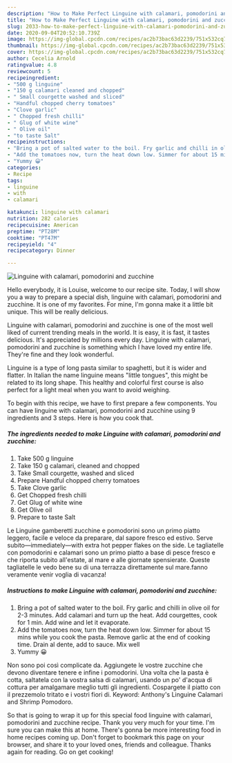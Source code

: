 ```yaml
---
description: "How to Make Perfect Linguine with calamari, pomodorini and zucchine"
title: "How to Make Perfect Linguine with calamari, pomodorini and zucchine"
slug: 2033-how-to-make-perfect-linguine-with-calamari-pomodorini-and-zucchine
date: 2020-09-04T20:52:10.739Z
image: https://img-global.cpcdn.com/recipes/ac2b73bac63d2239/751x532cq70/linguine-with-calamari-pomodorini-and-zucchine-recipe-main-photo.jpg
thumbnail: https://img-global.cpcdn.com/recipes/ac2b73bac63d2239/751x532cq70/linguine-with-calamari-pomodorini-and-zucchine-recipe-main-photo.jpg
cover: https://img-global.cpcdn.com/recipes/ac2b73bac63d2239/751x532cq70/linguine-with-calamari-pomodorini-and-zucchine-recipe-main-photo.jpg
author: Cecelia Arnold
ratingvalue: 4.8
reviewcount: 5
recipeingredient:
- "500 g linguine"
- "150 g calamari cleaned and chopped"
- " Small courgette washed and sliced"
- "Handful chopped cherry tomatoes"
- "Clove garlic"
- " Chopped fresh chilli"
- " Glug of white wine"
- " Olive oil"
- "to taste Salt"
recipeinstructions:
- "Bring a pot of salted water to the boil. Fry garlic and chilli in olive oil for 2-3 minutes. Add calamari and turn up the heat. Add courgettes, cook for 1 min. Add wine and let it evaporate."
- "Add the tomatoes now, turn the heat down low. Simmer for about 15 mins while you cook the pasta. Remove garlic at the end of cooking time. Drain al dente, add to sauce. Mix well"
- "Yummy 😀"
categories:
- Recipe
tags:
- linguine
- with
- calamari

katakunci: linguine with calamari 
nutrition: 282 calories
recipecuisine: American
preptime: "PT28M"
cooktime: "PT47M"
recipeyield: "4"
recipecategory: Dinner

---
```



![Linguine with calamari, pomodorini and zucchine](https://img-global.cpcdn.com/recipes/ac2b73bac63d2239/751x532cq70/linguine-with-calamari-pomodorini-and-zucchine-recipe-main-photo.jpg)

Hello everybody, it is Louise, welcome to our recipe site. Today, I will show you a way to prepare a special dish, linguine with calamari, pomodorini and zucchine. It is one of my favorites. For mine, I'm gonna make it a little bit unique. This will be really delicious.

Linguine with calamari, pomodorini and zucchine is one of the most well liked of current trending meals in the world. It is easy, it is fast, it tastes delicious. It's appreciated by millions every day. Linguine with calamari, pomodorini and zucchine is something which I have loved my entire life. They're fine and they look wonderful.

Linguine is a type of long pasta similar to spaghetti, but it is wider and flatter. In Italian the name linguine means &#34;little tongues&#34;, this might be related to its long shape. This healthy and colorful first course is also perfect for a light meal when you want to avoid weighing.


To begin with this recipe, we have to first prepare a few components. You can have linguine with calamari, pomodorini and zucchine using 9 ingredients and 3 steps. Here is how you cook that.

<!--inarticleads1-->

##### The ingredients needed to make Linguine with calamari, pomodorini and zucchine:

1. Take 500 g linguine
1. Take 150 g calamari, cleaned and chopped
1. Take  Small courgette, washed and sliced
1. Prepare Handful chopped cherry tomatoes
1. Take Clove garlic
1. Get  Chopped fresh chilli
1. Get  Glug of white wine
1. Get  Olive oil
1. Prepare to taste Salt


Le Linguine gamberetti zucchine e pomodorini sono un primo piatto leggero, facile e veloce da preparare, dal sapore fresco ed estivo. Serve subito—immediately—with extra hot pepper flakes on the side. Le tagliatelle con pomodorini e calamari sono un primo piatto a base di pesce fresco e che riporta subito all&#39;estate, al mare e alle giornate spensierate. Queste tagliatelle le vedo bene su di una terrazza direttamente sul mare.fanno veramente venir voglia di vacanza! 

<!--inarticleads2-->

##### Instructions to make Linguine with calamari, pomodorini and zucchine:

1. Bring a pot of salted water to the boil. Fry garlic and chilli in olive oil for 2-3 minutes. Add calamari and turn up the heat. Add courgettes, cook for 1 min. Add wine and let it evaporate.
1. Add the tomatoes now, turn the heat down low. Simmer for about 15 mins while you cook the pasta. Remove garlic at the end of cooking time. Drain al dente, add to sauce. Mix well
1. Yummy 😀


Non sono poi così complicate da. Aggiungete le vostre zucchine che devono diventare tenere e infine i pomodorini. Una volta che la pasta è cotta, saltatela con la vostra salsa di calamari, usando un po&#39; d&#39;acqua di cottura per amalgamare meglio tutti gli ingredienti. Cospargete il piatto con il prezzemolo tritato e i vostri fiori di. Keyword: Anthony&#39;s Linguine Calamari and Shrimp Pomodoro. 

So that is going to wrap it up for this special food linguine with calamari, pomodorini and zucchine recipe. Thank you very much for your time. I'm sure you can make this at home. There's gonna be more interesting food in home recipes coming up. Don't forget to bookmark this page on your browser, and share it to your loved ones, friends and colleague. Thanks again for reading. Go on get cooking!
